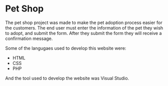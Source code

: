 # Pet Shop
 
The pet shop project was made to make the pet adoption process easier for the customers. The end user must enter the information of the pet they wish to adopt, and submit the form. After they submit the form they will receive a confirmation message. 

Some of the langugaes used to develop this website were: 

- HTML
- CSS
- PHP

And the tool used to develop the website was Visual Studio.
